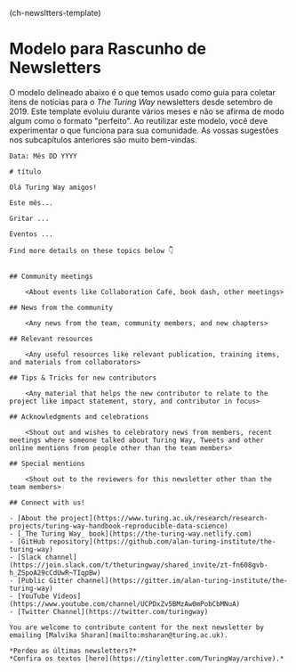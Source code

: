 (ch-newsltters-template)
# Modelo para Rascunho de Newsletters

O modelo delineado abaixo é o que temos usado como guia para coletar itens de notícias para o _The Turing Way_ newsletters desde setembro de 2019. Este template evoluiu durante vários meses e não se afirma de modo algum como o formato "perfeito". Ao reutilizar este modelo, você deve experimentar o que funciona para sua comunidade. As vossas sugestões nos subcapítulos anteriores são muito bem-vindas.

```
Data: Mês DD YYYY

# título

Olá Turing Way amigos!

Este mês...

Gritar ...

Eventos ...

Find more details on these topics below 👇


## Community meetings

    <About events like Collaboration Café, book dash, other meetings>

## News from the community

    <Any news from the team, community members, and new chapters>

## Relevant resources

    <Any useful resources like relevant publication, training items, and materials from collaborators>

## Tips & Tricks for new contributors

    <Any material that helps the new contributor to relate to the project like impact statement, story, and contributor in focus>

## Acknowledgments and celebrations

    <Shout out and wishes to celebratory news from members, recent meetings where someone talked about Turing Way, Tweets and other online mentions from people other than the team members>

## Special mentions

    <Shout out to the reviewers for this newsletter other than the team members>

## Connect with us!

- [About the project](https://www.turing.ac.uk/research/research-projects/turing-way-handbook-reproducible-data-science)
- [_The Turing Way_ book](https://the-turing-way.netlify.com)
- [GitHub repository](https://github.com/alan-turing-institute/the-turing-way)
- [Slack channel](https://join.slack.com/t/theturingway/shared_invite/zt-fn608gvb-h_ZSpoA29cCdUwR~TIqpBw)
- [Public Gitter channel](https://gitter.im/alan-turing-institute/the-turing-way)
- [YouTube Videos](https://www.youtube.com/channel/UCPDxZv5BMzAw0mPobCbMNuA)
- [Twitter Channel](https://twitter.com/turingway)

You are welcome to contribute content for the next newsletter by
emailing [Malvika Sharan](mailto:msharan@turing.ac.uk).

*Perdeu as últimas newsletters?*
*Confira os textos [here](https://tinyletter.com/TuringWay/archive).*
```
